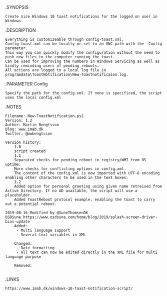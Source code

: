 .SYNOPSIS

	Create nice Windows 10 toast notifications for the logged on user in Windows.

.DESCRIPTION

	Everything is customizeable through config-toast.xml.
	Config-toast.xml can be locally or set to an UNC path with the -Config parameter.
	This way you can quickly modify the configuration without the need to push new files to the computer running the toast.
	Can be used for improving the numbers in Windows Servicing as well as kindly reminding users of pending reboots.
	All actions are logged to a local log file in programdata\ToastNotification\New-Toastnotificaion.log.

.PARAMETER Config
 
	Specify the path for the config.xml. If none is specificed, the script uses the local config.xml

.NOTES

	Filename: New-ToastNotification.ps1
	Version: 1.2
	Author: Martin Bengtsson
	Blog: www.imab.dk
	Twitter: @mwbengtsson

    Version history:
    	1.0
		script created
    	1.1
		Separated checks for pending reboot in registry/WMI from OS uptime.
		More checks for conflicting options in config.xml.
		The content of the config.xml is now imported with UTF-8 encoding enabling other characters to be used in the text boxes.
		1.2
		Added option for personal greeting using given name retreived from Active Directory. If no AD available, the script will use a placeholder.
		Added ToastReboot protocol example, enabling the toast to carry out a potential reboot.

	2019-08-16 Modified by @SuneThomsenDK
	OSDSune https://www.osdsune.com/home/blog/2019/splash-screen-driver-bios-update
		Added:
		 - Multi language support
		 - Several text variables in XML

		Changed:
		 - Date formatting
		 - All text can now be edited directly in the XML file for multi language purpose

		Removed:
		 - 

.LINKS

	https://www.imab.dk/windows-10-toast-notification-script/
